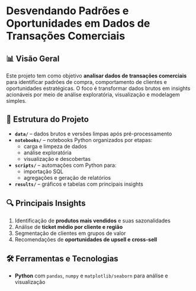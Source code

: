# Desvendando Padrões e Oportunidades em Dados de Transações Comerciais

## 📊 Visão Geral  
Este projeto tem como objetivo **analisar dados de transações comerciais** para identificar padrões de compra, comportamento de clientes e oportunidades estratégicas. O foco é transformar dados brutos em insights acionáveis por meio de análise exploratória, visualização e modelagem simples.

## 🧩 Estrutura do Projeto  
- **`data/`** – dados brutos e versões limpas após pré-processamento  
- **`notebooks/`** – notebooks Python organizados por etapas: 
  - carga e limpeza de dados
  - análise exploratória
  - visualização e descobertas
- **`scripts/`** – automações com Python para:
  - importação SQL
  - agregações e geração de relatórios
- **`results/`** – gráficos e tabelas com principais insights

## 🔍 Principais Insights  
1. Identificação de **produtos mais vendidos** e suas sazonalidades  
2. Análise de **ticket médio por cliente e região**  
3. Segmentação de clientes em grupos de valor  
4. Recomendações de **oportunidades de upsell e cross-sell**

## 🛠️ Ferramentas e Tecnologias  
- **Python** com `pandas`, `numpy` e `matplotlib/seaborn` para análise e visualização
